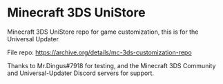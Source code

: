 # Minecraft 3DS UniStore
Minecraft 3DS UniStore repo for game customization, this is for the Universal Updater

File repo: https://archive.org/details/mc-3ds-customization-repo

Thanks to Mr.Dingus#7918 for testing, and the Minecraft 3DS Community and Universal-Updater Discord servers for support.

